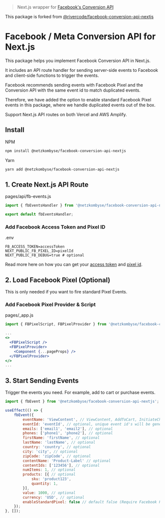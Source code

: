 > Next.js wrapper for [Facebook's Conversion API](https://developers.facebook.com/docs/marketing-api/conversions-api/)

This package is forked from [@rivercode/facebook-conversion-api-nextjs](https://github.com/RivercodeAB/facebook-conversion-api-nextjs)

# Facebook / Meta Conversion API for Next.js
This package helps you implement Facebook Conversion API in Next.js.

It includes an API route handler for sending server-side events to Facebook and client-side functions to trigger the events.

Facebook recommends sending events with Facebook Pixel and the Conversion API with the same event id to match duplicated events.

Therefore, we have added the option to enable standard Facebook Pixel events in this package, where we handle duplicated events out of the box.

Support Next.js API routes on both Vercel and AWS Amplify.

## Install

NPM
```bash
npm install @netzkombyse/facebook-conversion-api-nextjs
```

Yarn
```bash
yarn add @netzkombyse/facebook-conversion-api-nextjs
```

## 1. Create Next.js API Route
pages/api/fb-events.js
```jsx
import { fbEventsHandler } from '@netzkombyse/facebook-conversion-api-nextjs/handlers';

export default fbEventsHandler;
```

### Add Facebook Access Token and Pixel ID
.env
```dotenv
FB_ACCESS_TOKEN=accessToken
NEXT_PUBLIC_FB_PIXEL_ID=pixelId
NEXT_PUBLIC_FB_DEBUG=true # optional
```

Read more here on how you can get your [access token](https://developers.facebook.com/docs/marketing-api/conversions-api/get-started/#access-token) and [pixel id](https://www.facebook.com/business/help/952192354843755?id=1205376682832142).

## 2. Load Facebook Pixel (Optional)
This is only needed if you want to fire standard Pixel Events.

### Add Facebook Pixel Provider & Script
pages/_app.js
```jsx
import { FBPixelScript, FBPixelProvider } from '@netzkombyse/facebook-conversion-api-nextjs/components';

...
<>
  <FBPixelScript />
  <FBPixelProvider>
    <Component {...pageProps} />
  </FBPixelProvider>
</>
...
```

## 3. Start Sending Events
Trigger the events you need. For example, add to cart or purchase events.
```jsx
import { fbEvent } from '@netzkombyse/facebook-conversion-api-nextjs';

useEffect(() => {
    fbEvent({
        eventName: 'ViewContent', // ViewContent, AddToCart, InitiateCheckout, Purchase etc.
        eventId: 'eventId', // optional, unique event id's will be generated by default
        emails: ['email1', 'email2'], // optional
        phones: ['phone1', 'phone2'], // optional
        firstName: 'firstName', // optional
        lastName: 'lastName', // optional
        country: 'country', // optional
        city: 'city', // optional
        zipCode: 'zipCode', // optional
        contentName: 'Product-Label' // optional
        contentIds: ['123456'], // optional
        numItems: 1, // optional
        products: [{ // optional
            sku: 'product123',
            quantity: 1,
        }],
        value: 1000, // optional
        currency: 'USD', // optional
        enableStandardPixel: false // default false (Require Facebook Pixel to be loaded, see step 2)
    });
}, []);
```
